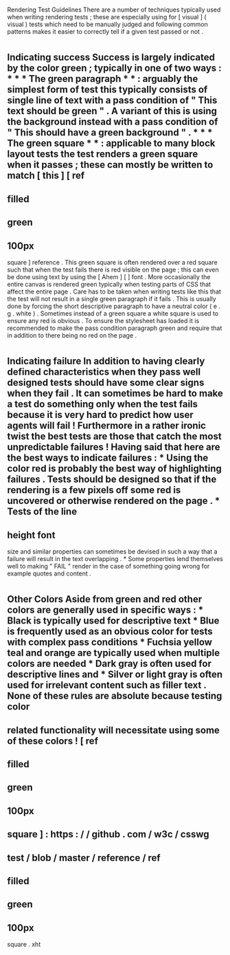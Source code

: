 #
Rendering
Test
Guidelines
There
are
a
number
of
techniques
typically
used
when
writing
rendering
tests
;
these
are
especially
using
for
[
visual
]
(
visual
)
tests
which
need
to
be
manually
judged
and
following
common
patterns
makes
it
easier
to
correctly
tell
if
a
given
test
passed
or
not
.
#
#
Indicating
success
Success
is
largely
indicated
by
the
color
green
;
typically
in
one
of
two
ways
:
*
*
*
The
green
paragraph
*
*
:
arguably
the
simplest
form
of
test
this
typically
consists
of
single
line
of
text
with
a
pass
condition
of
"
This
text
should
be
green
"
.
A
variant
of
this
is
using
the
background
instead
with
a
pass
condition
of
"
This
should
have
a
green
background
"
.
*
*
*
The
green
square
*
*
:
applicable
to
many
block
layout
tests
the
test
renders
a
green
square
when
it
passes
;
these
can
mostly
be
written
to
match
[
this
]
[
ref
-
filled
-
green
-
100px
-
square
]
reference
.
This
green
square
is
often
rendered
over
a
red
square
such
that
when
the
test
fails
there
is
red
visible
on
the
page
;
this
can
even
be
done
using
text
by
using
the
[
Ahem
]
[
]
font
.
More
occasionally
the
entire
canvas
is
rendered
green
typically
when
testing
parts
of
CSS
that
affect
the
entire
page
.
Care
has
to
be
taken
when
writing
tests
like
this
that
the
test
will
not
result
in
a
single
green
paragraph
if
it
fails
.
This
is
usually
done
by
forcing
the
short
descriptive
paragraph
to
have
a
neutral
color
(
e
.
g
.
white
)
.
Sometimes
instead
of
a
green
square
a
white
square
is
used
to
ensure
any
red
is
obvious
.
To
ensure
the
stylesheet
has
loaded
it
is
recommended
to
make
the
pass
condition
paragraph
green
and
require
that
in
addition
to
there
being
no
red
on
the
page
.
#
#
Indicating
failure
In
addition
to
having
clearly
defined
characteristics
when
they
pass
well
designed
tests
should
have
some
clear
signs
when
they
fail
.
It
can
sometimes
be
hard
to
make
a
test
do
something
only
when
the
test
fails
because
it
is
very
hard
to
predict
how
user
agents
will
fail
!
Furthermore
in
a
rather
ironic
twist
the
best
tests
are
those
that
catch
the
most
unpredictable
failures
!
Having
said
that
here
are
the
best
ways
to
indicate
failures
:
*
Using
the
color
red
is
probably
the
best
way
of
highlighting
failures
.
Tests
should
be
designed
so
that
if
the
rendering
is
a
few
pixels
off
some
red
is
uncovered
or
otherwise
rendered
on
the
page
.
*
Tests
of
the
line
-
height
font
-
size
and
similar
properties
can
sometimes
be
devised
in
such
a
way
that
a
failure
will
result
in
the
text
overlapping
.
*
Some
properties
lend
themselves
well
to
making
"
FAIL
"
render
in
the
case
of
something
going
wrong
for
example
quotes
and
content
.
#
#
Other
Colors
Aside
from
green
and
red
other
colors
are
generally
used
in
specific
ways
:
*
Black
is
typically
used
for
descriptive
text
*
Blue
is
frequently
used
as
an
obvious
color
for
tests
with
complex
pass
conditions
*
Fuchsia
yellow
teal
and
orange
are
typically
used
when
multiple
colors
are
needed
*
Dark
gray
is
often
used
for
descriptive
lines
and
*
Silver
or
light
gray
is
often
used
for
irrelevant
content
such
as
filler
text
.
None
of
these
rules
are
absolute
because
testing
color
-
related
functionality
will
necessitate
using
some
of
these
colors
!
[
ref
-
filled
-
green
-
100px
-
square
]
:
https
:
/
/
github
.
com
/
w3c
/
csswg
-
test
/
blob
/
master
/
reference
/
ref
-
filled
-
green
-
100px
-
square
.
xht

